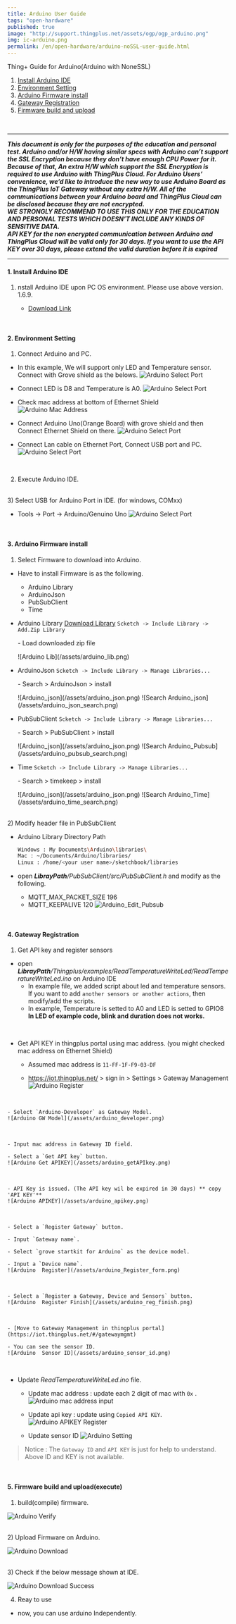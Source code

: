 ```yaml
---
title: Arduino User Guide 
tags: "open-hardware"
published: true
image: "http://support.thingplus.net/assets/ogp/ogp_arduino.png"
img: ic-arduino.png
permalink: /en/open-hardware/arduino-noSSL-user-guide.html
---
```


Thing+ Guide for Arduino(Arduino with NoneSSL)<br/>
<div id='id-ide'></div>

1. [ Install Arduino IDE](#id-ide)
2. [Environment Setting](#id-setting)
3. [Arduino Firmware install](#id-firmware)
4. [Gateway Registration](#id-gateway)
5. [Firmware build and upload](#id-build)


<br/>

---
___This document is only for the purposes of the education and personal test.
Arduino and/or H/W having similar specs with Arduino can’t support the SSL Encryption because they don’t have enough CPU Power for it. Because of that, An extra H/W which support the SSL Encryption is required to use Arduino with ThingPlus Cloud.
For Arduino Users’ convenience, we’d like to introduce the new way to use Arduino Board as the ThingPlus IoT Gateway without any extra H/W.
All of the communications between your Arduino board and ThingPlus Cloud can be disclosed because they are not encrypted. <br>
WE STRONGLY RECOMMEND TO USE THIS ONLY FOR THE EDUCATION AND PERSONAL TESTS WHICH DOESN’T INCLUDE ANY KINDS OF SENSITIVE DATA.<br>
API KEY for the non encrypted communication between Arduino and ThingPlus Cloud will be valid only for 30 days. 
If you want to use the API KEY over 30 days, please extend the valid duration before it is expired___

---

#### 1.  Install Arduino IDE

1) nstall Arduino IDE upon PC OS environment. Please use above version. 1.6.9. 

   - [Download Link](https://www.arduino.cc/en/Main/Software)

<div id='id-setting'></div>

<br/>

#### 2. Environment Setting 

1) Connect Arduino and PC.

  - In this example, We will support only LED and Temperature sensor. Connect with Grove shield as the belows.
  ![Arduino Select Port](/assets/arduino_hw2.png)
  
  - Connect LED is D8 and Temperature is A0.
  ![Arduino Select Port](/assets/arduino_hw1.png)
  
  - Check mac address at bottom of Ethernet Shield 
  ![Arduino Mac Address](/assets/arduino-mac-address.png)

  - Connect Arduino Uno(Orange Board) with grove shield and then Connect Ethernet Shield on there. 
  ![Arduino Select Port](/assets/arduino_hw3.png)

  - Connect Lan cable on Ethernet Port, Connect USB port and PC.
  ![Arduino Select Port](/assets/arduino_hw4.png)

<br/>

2) Execute Arduino IDE.


<br/>
3) Select USB for Arduino Port in IDE. (for windows, COMxx)

   - Tools -> Port -> Arduino/Genuino Uno
![Arduino Select Port](/assets/arduino_port.png)

<div id='id-firmware'></div>

<br/>

#### 3. Arduino Firmware install

1) Select Firmware to download into Arduino.
  
  - Have to install Firmware is as the following.
    - Arduino Library
    - ArduinoJson
    - PubSubClient
    - Time

  - Arduino Library
    [Download Library](http://support.thingplus.net/download/install/Thingplus.zip) 
    `Scketch -> Include Library -> Add.Zip Library`
    <p class="dwExpand">- Load downloaded zip file</p>
    ![Arduino Lib](/assets/arduino_lib.png)
    <div class="dwExpand2"></div>
  
  - ArduinoJson
    `Scketch -> Include Library -> Manage Libraries...`
    <p class="dwExpand">- Search > ArduinoJson > install</p>
    ![Arduino_json](/assets/arduino_json.png)
    ![Search Arduino_json](/assets/arduino_json_search.png)
    <div class="dwExpand2"></div>

  - PubSubClient
    `Scketch -> Include Library -> Manage Libraries...`
    
    <p class="dwExpand">- Search > PubSubClient > install</p>
    ![Arduino_json](/assets/arduino_json.png)
    ![Search Arduino_Pubsub](/assets/arduino_pubsub_search.png)
    <div class="dwExpand2"></div>

  - Time 
    `Scketch -> Include Library -> Manage Libraries...`
    <p class="dwExpand">- Search > timekeep > install</p>
    ![Arduino_json](/assets/arduino_json.png)
    ![Search Arduino_Time](/assets/arduino_time_search.png)
    <div class="dwExpand2"></div>

<br/>
2) Modify header file in PubSubClient 

  - Arduino Library Directory Path

    ``` bash
    Windows : My Documents\Arduino\libraries\
    Mac : ~/Documents/Arduino/libraries/
    Linux : /home/<your user name>/sketchbook/libraries
    ```
  
  - open _**LibrayPath**/PubSubClient/src/PubSubClient.h_ and modify as the following.
    - MQTT_MAX_PACKET_SIZE 196
    - MQTT_KEEPALIVE 120
    ![Arduino_Edit_Pubsub](/assets/arduino_edit_pubsub.png)

<div id='id-gateway'></div>

<br/>

#### 4. Gateway Registration


1) Get API key and register sensors

  - open _**LibrayPath**/Thingplus/examples/ReadTemperatureWriteLed/ReadTemperatureWriteLed.ino_ on Arduino IDE
    - In example file, we added script about led and temperature sensors. If you want to add `another sensors or another actions`, then modify/add the scripts. 
    - In example, Temperature is setted to A0 and LED is setted to GPIO8 **In LED of example code, blink and duration does not works.** 
<br/>

  - Get API KEY in thingplus portal using mac address. (you might checked mac address on Ethernet Shield)
    - Assumed mac address is `11-FF-1F-F9-03-DF`

    - https://iot.thingplus.net/ > sign in > Settings > Gateway Management
    ![Arduino Register](/assets/arduino_register.png)
<br/>

    - Select `Arduino-Developer` as Gateway Model.
    ![Arduino GW Model](/assets/arduino_developer.png)
<br/>


    - Input mac address in Gateway ID field.

    - Select a `Get API key` button.
    ![Arduino Get APIKEY](/assets/arduino_getAPIkey.png)
<br/>

    - API Key is issued. (The API key wil be expired in 30 days) ** copy 'API KEY'**
    ![Arduino APIKEY](/assets/arduino_apikey.png)
<br/>

    - Select a `Register Gateway` button.

    - Input `Gateway name`.

    - Select `grove startkit for Arduino` as the device model.

    - Input a `Device name`.
    ![Arduino  Register](/assets/arduino_Register_form.png)
<br/>

    - Select a `Register a Gateway, Device and Sensors` button.
    ![Arduino  Register Finish](/assets/arduino_reg_finish.png)
<br/>

    - [Move to Gateway Management in thingplus portal](https://iot.thingplus.net/#/gatewaymgmt)    
    
    - You can see the sensor ID.
    ![Arduino  Sensor ID](/assets/arduino_sensor_id.png)
<br/>

  - Update _ReadTemperatureWriteLed.ino_ file.
    - Update mac address : update each 2 digit of mac with `0x` .
    ![Arduino mac address input](/assets/arduino_id_input.png) 

    - Update api key : update using `Copied API KEY`. 
    ![Arduino APIKEY Register](/assets/arduino_key_reg.png)

    - Update sensor ID 
    ![Arduino Setting](/assets/arduino_seonsor_id_input.png)
 
 > Notice : 
 > The `Gateway ID` and `API KEY` is just for help to understand.
 > Above ID and KEY is not available.
  

<div id='id-build'></div>

<br/>

#### 5. Firmware build and upload(execute)

1) build(compile) firmware.

![Arduino Verify](/assets/arduino_build.png)

<br/>
2) Upload Firmware on Arduino.

![Arduino Download](/assets/arduino_upload.png)

<br/>
3) Check if the below message shown at IDE.

![Arduino Download Success](/assets/arduino_ide_upload_done.png)

4) Reay to use

  - now, you can use arduino Independently.


